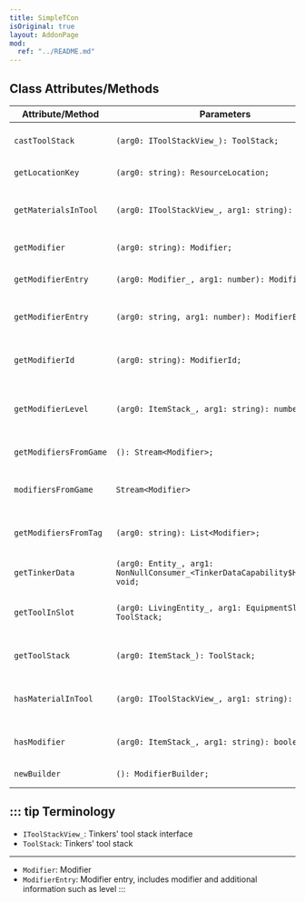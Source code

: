 ```yaml
---
title: SimpleTCon
isOriginal: true
layout: AddonPage
mod:
  ref: "../README.md"
---
```


## Class Attributes/Methods

| Attribute/Method       | Parameters                                                                    | Description                                             |
| ---------------------- | ----------------------------------------------------------------------------- | ------------------------------------------------------- |
| `castToolStack`        | `(arg0: IToolStackView_): ToolStack;`                                         | Converts IToolStackView to ToolStack                    |
| `getLocationKey`       | `(arg0: string): ResourceLocation;`                                           | Converts string to [ResourceLocation]                   |
| `getMaterialsInTool`   | `(arg0: IToolStackView_, arg1: string): number;`                              | Gets the specified material quantity in IToolStackView  |
| `getModifier`          | `(arg0: string): Modifier;`                                                   | Gets modifier by [ResourceLocation]                     |
| `getModifierEntry`     | `(arg0: Modifier_, arg1: number): ModifierEntry;`                             | Gets the specified level modifier entry                 |
| `getModifierEntry`     | `(arg0: string, arg1: number): ModifierEntry;`                                | Gets the specified level modifier entry                 |
| `getModifierId`        | `(arg0: string): ModifierId;`                                                 | Gets the unique ID of the specified modifier            |
| `getModifierLevel`     | `(arg0: ItemStack_, arg1: string): number;`                                   | Gets the modifier level of the specified item stack     |
| `getModifiersFromGame` | `(): Stream<Modifier>;`                                                       | (Getter) Gets all modifiers in the game                 |
| `modifiersFromGame`    | `Stream<Modifier>`                                                            | ([Beans]) Gets all modifiers in the game                |
| `getModifiersFromTag`  | `(arg0: string): List<Modifier>;`                                             | Gets the specified modifiers by modifier tag            |
| `getTinkerData`        | `(arg0: Entity_, arg1: NonNullConsumer_<TinkerDataCapability$Holder>): void;` | Gets Tinker data                                        |
| `getToolInSlot`        | `(arg0: LivingEntity_, arg1: EquipmentSlot_): ToolStack;`                     | Gets the tool stack in the specified slot of the entity |
| `getToolStack`         | `(arg0: ItemStack_): ToolStack;`                                              | Converts item stack to tool stack                       |
| `hasMaterialInTool`    | `(arg0: IToolStackView_, arg1: string): boolean;`                             | Checks if IToolStackView has the specified material     |
| `hasModifier`          | `(arg0: ItemStack_, arg1: string): boolean;`                                  | Checks if the item stack has a modifier                 |
| `newBuilder`           | `(): ModifierBuilder;`                                                        | Creates a new modifier builder                          |

::: tip Terminology
---
- `IToolStackView_`: Tinkers' tool stack interface
- `ToolStack`: Tinkers' tool stack
---
- `Modifier`: Modifier
- `ModifierEntry`: Modifier entry, includes modifier and additional information such as level
:::

[ResourceLocation]: https://minecraft.wiki/w/Resource_location
[Beans]: https://kubejs.com/wiki/tips/beans
